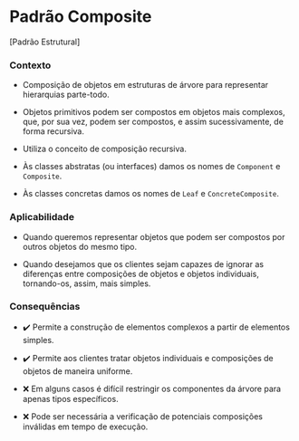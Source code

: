 # Padrão Composite

[Padrão Estrutural]

<h3>Contexto</h3>

- Composição de objetos em estruturas de árvore para representar hierarquias parte-todo.

- Objetos primitivos podem ser compostos em objetos mais complexos, que, por sua vez, podem ser compostos, e assim sucessivamente, de forma recursiva.

- Utiliza o conceito de composição recursiva.

- Às classes abstratas (ou interfaces) damos os nomes de `Component` e `Composite`.

- Às classes concretas damos os nomes de `Leaf` e `ConcreteComposite`.

<h3>Aplicabilidade</h3>

- Quando queremos representar objetos que podem ser compostos por outros objetos do mesmo tipo.

- Quando desejamos que os clientes sejam capazes de ignorar as diferenças entre composições de objetos e objetos individuais, tornando-os, assim, mais simples.

<h3>Consequências</h3>

- :heavy_check_mark: Permite a construção de elementos complexos a partir de elementos simples.

- :heavy_check_mark: Permite aos clientes tratar objetos individuais e composições de objetos de maneira uniforme.

- :x: Em alguns casos é difícil restringir os componentes da árvore para apenas tipos específicos.

- :x: Pode ser necessária a verificação de potenciais composições inválidas em tempo de execução.